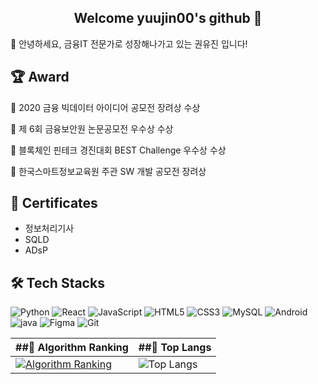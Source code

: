 ## <center>Welcome yuujin00's github 👋 </center>
🙇 안녕하세요, 금융IT 전문가로 성장해나가고 있는 권유진 입니다!

## 🏆 Award
🥉 2020 금융 빅데이터 아이디어 공모전 장려상 수상

🥇 제 6회 금융보안원 논문공모전 우수상 수상

🥇 블록체인 핀테크 경진대회 BEST Challenge 우수상 수상

🥉 한국스마트정보교육원 주관 SW 개발 공모전 장려상

## 📜 Certificates
- 정보처리기사
- SQLD
- ADsP
  
## 🛠️ Tech Stacks
![Python](https://img.shields.io/badge/python-3776AB.svg?&style=for-the-badge&logo=python&logoColor=white) ![React](https://img.shields.io/badge/react-61DAFB.svg?&style=for-the-badge&logo=react&logoColor=white) ![JavaScript](https://img.shields.io/badge/javascript-F7DF1E.svg?&style=for-the-badge&logo=javascript&logoColor=white) ![HTML5](https://img.shields.io/badge/html5-E34F26.svg?&style=for-the-badge&logo=html5&logoColor=white) ![CSS3](https://img.shields.io/badge/css3-1572B6.svg?&style=for-the-badge&logo=css3&logoColor=white) ![MySQL](https://img.shields.io/badge/mysql-4479A1.svg?&style=for-the-badge&logo=mysql&logoColor=white) ![Android](https://img.shields.io/badge/android-3DDC84.svg?&style=for-the-badge&logo=android&logoColor=white) ![java](https://img.shields.io/badge/Java-000000.svg?&style=for-the-badge) ![Figma](https://img.shields.io/badge/figma-F24E1E.svg?&style=for-the-badge&logo=figma&logoColor=white) ![Git](https://img.shields.io/badge/git-F05032.svg?&style=for-the-badge&logo=git&logoColor=white) 

| ##🚩 Algorithm Ranking | ##🚌 Top Langs |
|-----------------------|--------------|
| [![Algorithm Ranking](https://mazassumnida.wtf/api/v2/generate_badge?boj=yuujin00_20)](https://solved.ac/profile/yuujin00) | ![Top Langs](https://github-readme-stats.vercel.app/api/top-langs/?username=yuujin00&layout=compact) |


<!--
**yuujin00/yuujin00** is a ✨ _special_ ✨ repository because its `README.md` (this file) appears on your GitHub profile.

Here are some ideas to get you started:

- 🔭 I’m currently working on ...
- 🌱 I’m currently learning ...
- 👯 I’m looking to collaborate on ...
- 🤔 I’m looking for help with ...
- 💬 Ask me about ...
- 📫 How to reach me: ...
- 😄 Pronouns: ...
- ⚡ Fun fact: ...
-->
